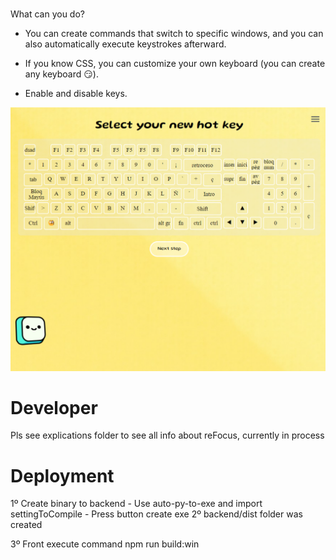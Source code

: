 #

What can you do?

- You can create commands that switch to specific windows, and you can also automatically execute keystrokes afterward.

- If you know CSS, you can customize your own keyboard (you can create any keyboard 😏).

- Enable and disable keys.

![alt text](appImage.png)

# Developer

Pls see explications folder to see all info about reFocus, currently in process

# Deployment

1º Create binary to backend - Use auto-py-to-exe and import settingToCompile - Press button create exe
2º backend/dist folder was created

3º Front execute command
npm run build:win
